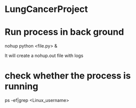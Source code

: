 # LungCancerProject


# Run process in back ground

nohup python <file.py> & 

It will create a nohup.out file with logs

# check whether the process is running

ps -ef|grep <Linux_username>
